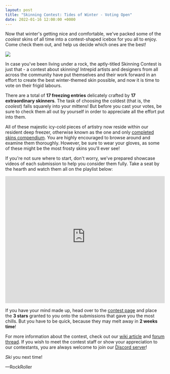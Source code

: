 ```yaml
---
layout: post
title: "Skinning Contest: Tides of Winter - Voting Open"
date: 2022-01-16 12:00:00 +0000
---
```


Now that winter's getting nice and comfortable, we've packed some of the *coolest* skins of all time into a contest-shaped icebox for you all to enjoy. Come check them out, and help us decide which ones are the best!

![](/wiki/shared/news/2022-01-16-skinning-contest-tides-of-winter-voting-open/banner.jpg)

In case you've been living under a rock, the aptly-titled Skinning Contest is just that - a contest about skinning! Intrepid artists and designers from all across the community have put themselves and their work forward in an effort to create the best winter-themed skin possible, and now it is time to vote on their frigid labours.

There are a total of **17 freezing entries** delicately crafted by **17 extraordinary skinners**. The task of choosing the coldest (that is, the *coolest*) falls squarely into your mittens! But before you cast your votes, be sure to check them all out by yourself in order to appreciate all the effort put into them.

All of these majestic icy-cold pieces of artistry now reside within our resident deep freezer, otherwise known as the one and only [completed skins compendium](https://compendium.skinship.xyz/contests/2). You are highly encouraged to browse around and examine them thoroughly. However, be sure to wear your gloves, as some of these might be the most frosty skins you'll ever see!

If you're not sure where to start, don't worry, we've prepared showcase videos of each submission to help you consider them fully. Take a seat by the hearth and watch them all on the playlist below:

<iframe src="https://www.youtube-nocookie.com/embed/videoseries?list=PLA2Nwtxa4WMoUg8VxlV6sVD2WPN587GEk" allow="autoplay; encrypted-media" allowfullscreen="" width="100%" height="400" frameborder="0"></iframe>

If you have your mind made up, head over to the [contest page](https://osu.ppy.sh/community/contests/137) and place the **3 stars** granted to you onto the submissions that gave you the most chills. But you have to be quick, because they may melt away in **2 weeks time**!  

For more information about the contest, check out our [wiki article](/wiki/Contests/Skinning_Contest/2) and [forum thread](https://osu.ppy.sh/community/forums/topics/1472845). If you wish to meet the contest staff or show your appreciation to our contestants, you are always welcome to join our [Discord server](https://discord.skinship.xyz)!

*Ski* you next time!

—RockRoller
